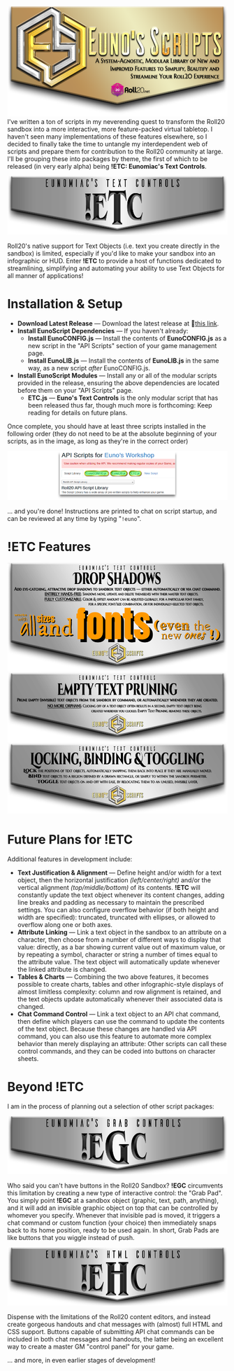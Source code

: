 
![Eunomiac's Roll20 Scripts](images/web/EunomiacsRoll20ScriptsLogo.png)
I've written a ton of scripts in my neverending quest to transform the Roll20 sandbox into a more interactive, more feature-packed virtual tabletop. I haven't seen many implementations of these features elsewhere, so I decided to finally take the time to untangle my interdependent web of scripts and prepare them for contribution to the Roll20 community at large.  I'll be grouping these into packages by theme, the first of which to be released (in very early alpha) being **!ETC: Eunomiac's Text Controls**.

![ETC: Eunomiac's Text Controls](images/web/ETCLogo.png)

Roll20's native support for Text Objects (i.e. text you create directly in the sandbox) is limited, especially if you'd like to make your sandbox into an infographic or HUD. Enter **!ETC** to provide a host of functions dedicated to streamlining, simplifying and automating your ability to use Text Objects for all manner of applications!

# Installation & Setup
* **Download Latest Release** — Download the latest release at :link:[this link](https://github.com/Eunomiac/EunosRoll20Scripts/releases).
* **Install EunoScript Dependencies** — If you haven't already: 
    * **Install EunoCONFIG.js** — Install the contents of **EunoCONFIG.js** as a new script in the "API Scripts" section of your game management page.
    * **Install EunoLIB.js** — Install the contents of **EunoLIB.js** in the same way, as a new script *after* EunoCONFIG.js.
* **Install EunoScript Modules** — Install any or all of the modular scripts provided in the release, ensuring the above dependencies are located before them on your "API Scripts" page.
    * **ETC.js** — **Euno's Text Controls** is the only modular script that has been released thus far, though much more is forthcoming: Keep reading for details on future plans.

Once complete, you should have at least three scripts installed in the following order (they do not need to be at the absolute beginning of your scripts, as in the image, as long as they're in the correct order)

![Example of Successfully-Installed ETC](images/web/scriptInstallExample.png)

... and you're done! Instructions are printed to chat on script startup, and can be reviewed at any time by typing "`!euno`".

# !ETC Features
![ETC Feature: Text Drop Shadows](images/web/ETCDropShadowsHeader.png)
![ETC Feature: Auto-Prune Empty Text Objects](images/web/ETCEmptyPruningHeader.png)
![ETC Feature: Binding, Locking & Toggling](images/web/ETCBindingHeader.png)

# Future Plans for !ETC
Additional features in development include:
* **Text Justification & Alignment** — Define height and/or width for a text object, then the horizontal justification *(left/center/right)* and/or the vertical alignment *(top/middle/bottom)* of its contents. <b>!ETC</b> will constantly update the text object whenever its content changes, adding line breaks and padding as necessary to maintain the prescribed settings. You can also configure overflow behavior (if both height and width are specified): truncated, truncated with ellipses, or allowed to overflow along one or both axes.
* **Attribute Linking** — Link a text object in the sandbox to an attribute on a character, then choose from a number of different ways to display that value: directly, as a bar showing current value out of maximum value, or by repeating a symbol, character or string a number of times equal to the attribute value. The text object will automatically update whenever the linked attribute is changed.
* **Tables & Charts** — Combining the two above features, it becomes possible to create charts, tables and other infographic-style displays of almost limitless complexity: column and row alignment is retained, and the text objects update automatically whenever their associated data is changed.
* **Chat Command Control** — Link a text object to an API chat command, then define which players can use the command to update the contents of the text object. Because these changes are handled via API command, you can also use this feature to automate more complex behavior than merely displaying an attribute: Other scripts can call these control commands, and they can be coded into buttons on character sheets.

# Beyond !ETC
I am in the process of planning out a selection of other script packages:

![ETC: Eunomiac's Grab Controls](images/web/EGCLogo.png)

Who said you can't have buttons in the Roll20 Sandbox? **!EGC** circumvents this limitation by creating a new type of interactive control: the "Grab Pad".  You simply point **!EGC** at a sandbox object (graphic, text, path, anything), and it will add an invisible graphic object on top that can be controlled by whomever you specify.  Whenever that invisible pad is moved, it triggers a chat command or custom function (your choice) then immediately snaps back to its home position, ready to be used again.  In short, Grab Pads are like buttons that you wiggle instead of push.

![ETC: Eunomiac's HTML Controls](images/web/EHCLogo.png)

Dispense with the limitations of the Roll20 content editors, and instead create gorgeous handouts and chat messages with (almost) full HTML and CSS support. Buttons capable of submitting API chat commands can be included in both chat messages and handouts, the latter being an excellent way to create a master GM "control panel" for your game.

... and more, in even earlier stages of development! 

